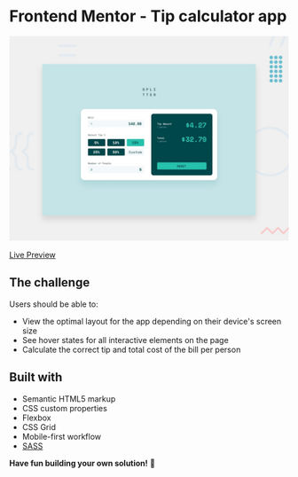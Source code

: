 # Frontend Mentor - Tip calculator app

![Design preview for the Tip calculator app coding challenge](./design/desktop-preview.jpg)

[Live Preview](https://sparkhand.github.io/frontend-mentor-challenges/tip-calculator-app/)

## The challenge

Users should be able to:

- View the optimal layout for the app depending on their device's screen size
- See hover states for all interactive elements on the page
- Calculate the correct tip and total cost of the bill per person

## Built with

- Semantic HTML5 markup
- CSS custom properties
- Flexbox
- CSS Grid
- Mobile-first workflow
- [SASS](https://sass-lang.com/)

**Have fun building your own solution!** 🚀